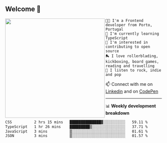 ## Welcome 👋

<img align="left" src="https://github.com/saraiovieira/saraiovieira/assets/74243584/32f0e061-fcbb-45fe-8361-571943f17664" width="320"/>

```
👩‍💻 I'm a Frontend developer from Porto, Portugal
🌱 I'm currently learning TypeScript
🚩 I'm interested in contributing to open source
🛼 I love rollerblading, kickboxing, board games, reading and travelling
🎵 I listen to rock, indie and pop
```
📫 Connect with me on [Linkedin](https://www.linkedin.com/in/sara-vieira-frontend-developer/) and on [CodePen](https://codepen.io/saraiovieira)

-------

📊 **Weekly development breakdown**

<!--START_SECTION:waka-->

```txt
CSS          2 hrs 15 mins   ██████████████▓░░░░░░░░░░   59.11 %
TypeScript   1 hr 26 mins    █████████▒░░░░░░░░░░░░░░░   37.71 %
JavaScript   3 mins          ▒░░░░░░░░░░░░░░░░░░░░░░░░   01.61 %
JSON         3 mins          ▒░░░░░░░░░░░░░░░░░░░░░░░░   01.57 %
```

<!--END_SECTION:waka-->

